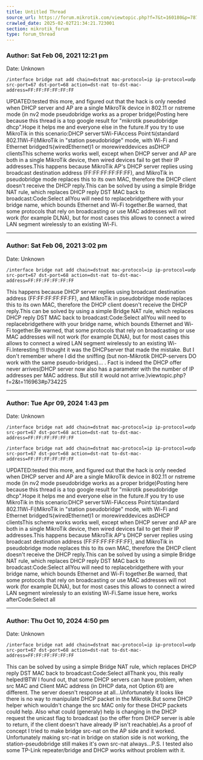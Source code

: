 ```yaml
---
title: Untitled Thread
source_url: https://forum.mikrotik.com/viewtopic.php?f=7&t=160180&p=787419#p787419
crawled_date: 2025-02-02T21:34:21.723001
section: mikrotik_forum
type: forum_thread
---
```


### Author: Sat Feb 06, 2021 12:21 pm
Date: Unknown

```
/interface bridge nat add chain=dstnat mac-protocol=ip ip-protocol=udp src-port=67 dst-port=68 action=dst-nat to-dst-mac-address=FF:FF:FF:FF:FF:FF
```

UPDATED:tested this more, and figured out that the hack is only needed when DHCP server and AP are a single MikroTik device in 802.11 or nstreme mode (in nv2 mode pseudobridge works as a proper bridge)Posting here because this thread is a top google result for "mikrotik pseudobridge dhcp".Hope it helps me and everyone else in the future.If you try to use MikroTik in this scenario:DHCP server⮁Wi-FiAccess Point⮁(standard 802.11Wi-Fi)MikroTik in "station pseudobridge" mode, with Wi-Fi and Ethernet bridged⮁(wiredEthernet)1 or morewireddevices asDHCP clientsThis scheme works works well, except when DHCP server and AP are both in a single MikroTik device, then wired devices fail to get their IP addresses.This happens because MikroTik AP's DHCP server replies using broadcast destination address (FF:FF:FF:FF:FF:FF), and MikroTik in pseudobridge mode replaces this to its own MAC, therefore the DHCP client doesn't receive the DHCP reply.This can be solved by using a simple Bridge NAT rule, which replaces DHCP reply DST MAC back to broadcast:Code:Select allYou will need to replacebridgethere with your bridge name, which bounds Ethernet and Wi-Fi together.Be warned, that some protocols that rely on broadcasting or use MAC addresses will not work (for example DLNA), but for most cases this allows to connect a wired LAN segment wirelessly to an existing Wi-Fi.


---
### Author: Sat Feb 06, 2021 3:02 pm
Date: Unknown

```
/interface bridge nat add chain=dstnat mac-protocol=ip ip-protocol=udp src-port=67 dst-port=68 action=dst-nat to-dst-mac-address=FF:FF:FF:FF:FF:FF
```

This happens because DHCP server replies using broadcast destination address (FF:FF:FF:FF:FF:FF), and MikroTik in pseudobridge mode replaces this to its own MAC, therefore the DHCP client doesn't receive the DHCP reply.This can be solved by using a simple Bridge NAT rule, which replaces DHCP reply DST MAC back to broadcast:Code:Select allYou will need to replacebridgethere with your bridge name, which bounds Ethernet and Wi-Fi together.Be warned, that some protocols that rely on broadcasting or use MAC addresses will not work (for example DLNA), but for most cases this allows to connect a wired LAN segment wirelessly to an existing Wi-Fi.Interesting !!I thought it was the DHCPserver that made the mistake. But I don't remember where I did the sniffing (but non-Mikrotik DHCP-servers DO work with the same pseudo-bridges)... . Fact is indeed the DHCP offer never arrives(DHCP server now also has a parameter with the number of IP addresses per MAC address. But still it would not arrive.)viewtopic.php?f=2&t=116963#p734225


---
### Author: Tue Apr 09, 2024 1:43 pm
Date: Unknown

```
/interface bridge nat add chain=dstnat mac-protocol=ip ip-protocol=udp src-port=67 dst-port=68 action=dst-nat to-dst-mac-address=FF:FF:FF:FF:FF:FF
```

```
/interface bridge nat add chain=dstnat mac-protocol=ip ip-protocol=udp src-port=67 dst-port=68 action=dst-nat to-dst-mac-address=FF:FF:FF:FF:FF:FF
```

UPDATED:tested this more, and figured out that the hack is only needed when DHCP server and AP are a single MikroTik device in 802.11 or nstreme mode (in nv2 mode pseudobridge works as a proper bridge)Posting here because this thread is a top google result for "mikrotik pseudobridge dhcp".Hope it helps me and everyone else in the future.If you try to use MikroTik in this scenario:DHCP server⮁Wi-FiAccess Point⮁(standard 802.11Wi-Fi)MikroTik in "station pseudobridge" mode, with Wi-Fi and Ethernet bridged⮁(wiredEthernet)1 or morewireddevices asDHCP clientsThis scheme works works well, except when DHCP server and AP are both in a single MikroTik device, then wired devices fail to get their IP addresses.This happens because MikroTik AP's DHCP server replies using broadcast destination address (FF:FF:FF:FF:FF:FF), and MikroTik in pseudobridge mode replaces this to its own MAC, therefore the DHCP client doesn't receive the DHCP reply.This can be solved by using a simple Bridge NAT rule, which replaces DHCP reply DST MAC back to broadcast:Code:Select allYou will need to replacebridgethere with your bridge name, which bounds Ethernet and Wi-Fi together.Be warned, that some protocols that rely on broadcasting or use MAC addresses will not work (for example DLNA), but for most cases this allows to connect a wired LAN segment wirelessly to an existing Wi-Fi.Same issue here, works afterCode:Select all


---
### Author: Thu Oct 10, 2024 4:50 pm
Date: Unknown

```
/interface bridge nat add chain=dstnat mac-protocol=ip ip-protocol=udp src-port=67 dst-port=68 action=dst-nat to-dst-mac-address=FF:FF:FF:FF:FF:FF
```

This can be solved by using a simple Bridge NAT rule, which replaces DHCP reply DST MAC back to broadcast:Code:Select allThank you, this really helped!BTW I found out, that some DHCP servers can have problem, when src MAC and Client MAC address (in DHCP data, not Option 61) are different. The server doesn't response at all...Unfortunately it looks like there is no way to manipulate DHCP packet in the Mikrotik.But some DHCP helper which wouldn't change the src MAC only for these DHCP packets could help. Also what could (generaly) help is changing in the DHCP request the unicast flag to broadcast (so the offer from DHCP server is able to return, if the client doesn't have already IP isn't reachable).As a proof of concept I tried to make bridge src-nat on the AP side and it worked. Unfortunately making src-nat in bridge on station side is not working, the station-pseudobridge still makes it's own src-nat always...P.S. I tested also some TP-Link repeater/bridge and DHCP works without problem with it.

